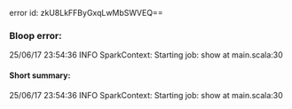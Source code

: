 error id: zkU8LkFFByGxqLwMbSWVEQ==
### Bloop error:

25/06/17 23:54:36 INFO SparkContext: Starting job: show at main.scala:30
#### Short summary: 

25/06/17 23:54:36 INFO SparkContext: Starting job: show at main.scala:30